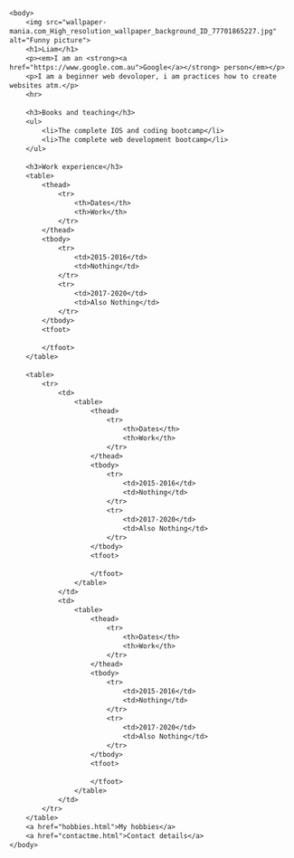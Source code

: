 <!DOCTYPE html>
<html>
    <head>
        <meta charset="utf-8">
        <title>Liam's personal site</title>
    </head>

    <body>
        <img src="wallpaper-mania.com_High_resolution_wallpaper_background_ID_77701865227.jpg" alt="Funny picture">
        <h1>Liam</h1>
        <p><em>I am an <strong><a href="https://www.google.com.au">Google</a></strong> person</em></p>
        <p>I am a beginner web devoloper, i am practices how to create websites atm.</p>
        <hr>

        <h3>Books and teaching</h3>
        <ul>
            <li>The complete IOS and coding bootcamp</li>
            <li>The complete web development bootcamp</li>
        </ul>

        <h3>Work experience</h3>
        <table>
            <thead>
                <tr>
                    <th>Dates</th>
                    <th>Work</th>
                </tr>
            </thead>
            <tbody>
                <tr>
                    <td>2015-2016</td>
                    <td>Nothing</td>
                </tr>
                <tr>
                    <td>2017-2020</td>
                    <td>Also Nothing</td>
                </tr>
            </tbody>
            <tfoot>

            </tfoot>
        </table>

        <table>
            <tr>
                <td>
                    <table>
                        <thead>
                            <tr>
                                <th>Dates</th>
                                <th>Work</th>
                            </tr>
                        </thead>
                        <tbody>
                            <tr>
                                <td>2015-2016</td>
                                <td>Nothing</td>
                            </tr>
                            <tr>
                                <td>2017-2020</td>
                                <td>Also Nothing</td>
                            </tr>
                        </tbody>
                        <tfoot>
            
                        </tfoot>
                    </table>
                </td>
                <td>
                    <table>
                        <thead>
                            <tr>
                                <th>Dates</th>
                                <th>Work</th>
                            </tr>
                        </thead>
                        <tbody>
                            <tr>
                                <td>2015-2016</td>
                                <td>Nothing</td>
                            </tr>
                            <tr>
                                <td>2017-2020</td>
                                <td>Also Nothing</td>
                            </tr>
                        </tbody>
                        <tfoot>
            
                        </tfoot>
                    </table>
                </td>
            </tr>
        </table>
        <a href="hobbies.html">My hobbies</a>
        <a href="contactme.html">Contact details</a>
    </body>
</html>
